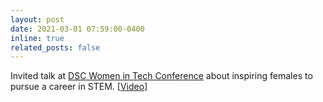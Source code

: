 ```yaml
---
layout: post
date: 2021-03-01 07:59:00-0400
inline: true
related_posts: false
---
```


Invited talk at [DSC Women in Tech Conference](https://dsc.community.dev/events/details/developer-student-clubs-university-of-toronto-presents-dsc-women-in-tech-conference/) about inspiring females to pursue a career in STEM. [[Video](https://www.youtube.com/watch?v=8xx6gkr2wvI&t=1017s&ab_channel=GoogleDeveloperStudentClubUTSG)]
